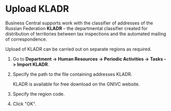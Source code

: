 # Upload KLADR

Business Central supports work with the classifier of addresses of the Russian Federation **KLADR** – the departmental classifier created for distribution of territories between tax inspections and the automated mailing of correspondence.

Upload of KLADR can be carried out on separate regions as required. 

1. Go to **Department -> Human Resources -> Periodic Activities -> Tasks -> Import KLADR**. 

2. Specify the path to the file containing addresses KLADR. 

   KLADR is available for free download on the GNIVC website. 

3. Specify the region code.

4. Click "OK".
